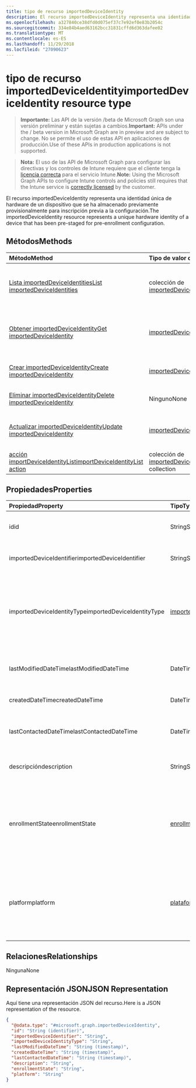 ```yaml
---
title: tipo de recurso importedDeviceIdentity
description: El recurso importedDeviceIdentity representa una identidad única de hardware de un dispositivo que se ha almacenado previamente provisionalmente para inscripción previa a la configuración.
ms.openlocfilehash: a327840ce38dfd0d075ef37c7e92ef0e83b2054c
ms.sourcegitcommit: 334e84b4aed63162bcc31831cffd6d363dafee02
ms.translationtype: MT
ms.contentlocale: es-ES
ms.lasthandoff: 11/29/2018
ms.locfileid: "27090623"
---
```

# <a name="importeddeviceidentity-resource-type"></a><span data-ttu-id="aadc9-103">tipo de recurso importedDeviceIdentity</span><span class="sxs-lookup"><span data-stu-id="aadc9-103">importedDeviceIdentity resource type</span></span>

> <span data-ttu-id="aadc9-104">**Importante:** Las API de la versión /beta de Microsoft Graph son una versión preliminar y están sujetas a cambios.</span><span class="sxs-lookup"><span data-stu-id="aadc9-104">**Important:** APIs under the / beta version in Microsoft Graph are in preview and are subject to change.</span></span> <span data-ttu-id="aadc9-105">No se permite el uso de estas API en aplicaciones de producción.</span><span class="sxs-lookup"><span data-stu-id="aadc9-105">Use of these APIs in production applications is not supported.</span></span>

> <span data-ttu-id="aadc9-106">**Nota:** El uso de las API de Microsoft Graph para configurar las directivas y los controles de Intune requiere que el cliente tenga la [licencia correcta](https://go.microsoft.com/fwlink/?linkid=839381) para el servicio Intune.</span><span class="sxs-lookup"><span data-stu-id="aadc9-106">**Note:** Using the Microsoft Graph APIs to configure Intune controls and policies still requires that the Intune service is [correctly licensed](https://go.microsoft.com/fwlink/?linkid=839381) by the customer.</span></span>

<span data-ttu-id="aadc9-107">El recurso importedDeviceIdentity representa una identidad única de hardware de un dispositivo que se ha almacenado previamente provisionalmente para inscripción previa a la configuración.</span><span class="sxs-lookup"><span data-stu-id="aadc9-107">The importedDeviceIdentity resource represents a unique hardware identity of a device that has been pre-staged for pre-enrollment configuration.</span></span>
## <a name="methods"></a><span data-ttu-id="aadc9-108">Métodos</span><span class="sxs-lookup"><span data-stu-id="aadc9-108">Methods</span></span>
|<span data-ttu-id="aadc9-109">Método</span><span class="sxs-lookup"><span data-stu-id="aadc9-109">Method</span></span>|<span data-ttu-id="aadc9-110">Tipo de valor devuelto</span><span class="sxs-lookup"><span data-stu-id="aadc9-110">Return Type</span></span>|<span data-ttu-id="aadc9-111">Descripción</span><span class="sxs-lookup"><span data-stu-id="aadc9-111">Description</span></span>|
|:---|:---|:---|
|[<span data-ttu-id="aadc9-112">Lista importedDeviceIdentities</span><span class="sxs-lookup"><span data-stu-id="aadc9-112">List importedDeviceIdentities</span></span>](../api/intune-enrollment-importeddeviceidentity-list.md)|<span data-ttu-id="aadc9-113">colección de [importedDeviceIdentity](../resources/intune-enrollment-importeddeviceidentity.md)</span><span class="sxs-lookup"><span data-stu-id="aadc9-113">[importedDeviceIdentity](../resources/intune-enrollment-importeddeviceidentity.md) collection</span></span>|<span data-ttu-id="aadc9-114">Propiedades de la lista y relaciones de los objetos [importedDeviceIdentity](../resources/intune-enrollment-importeddeviceidentity.md) .</span><span class="sxs-lookup"><span data-stu-id="aadc9-114">List properties and relationships of the [importedDeviceIdentity](../resources/intune-enrollment-importeddeviceidentity.md) objects.</span></span>|
|[<span data-ttu-id="aadc9-115">Obtener importedDeviceIdentity</span><span class="sxs-lookup"><span data-stu-id="aadc9-115">Get importedDeviceIdentity</span></span>](../api/intune-enrollment-importeddeviceidentity-get.md)|[<span data-ttu-id="aadc9-116">importedDeviceIdentity</span><span class="sxs-lookup"><span data-stu-id="aadc9-116">importedDeviceIdentity</span></span>](../resources/intune-enrollment-importeddeviceidentity.md)|<span data-ttu-id="aadc9-117">Leer las propiedades y las relaciones del objeto [importedDeviceIdentity](../resources/intune-enrollment-importeddeviceidentity.md) .</span><span class="sxs-lookup"><span data-stu-id="aadc9-117">Read properties and relationships of the [importedDeviceIdentity](../resources/intune-enrollment-importeddeviceidentity.md) object.</span></span>|
|[<span data-ttu-id="aadc9-118">Crear importedDeviceIdentity</span><span class="sxs-lookup"><span data-stu-id="aadc9-118">Create importedDeviceIdentity</span></span>](../api/intune-enrollment-importeddeviceidentity-create.md)|[<span data-ttu-id="aadc9-119">importedDeviceIdentity</span><span class="sxs-lookup"><span data-stu-id="aadc9-119">importedDeviceIdentity</span></span>](../resources/intune-enrollment-importeddeviceidentity.md)|<span data-ttu-id="aadc9-120">Crear un nuevo objeto [importedDeviceIdentity](../resources/intune-enrollment-importeddeviceidentity.md) .</span><span class="sxs-lookup"><span data-stu-id="aadc9-120">Create a new [importedDeviceIdentity](../resources/intune-enrollment-importeddeviceidentity.md) object.</span></span>|
|[<span data-ttu-id="aadc9-121">Eliminar importedDeviceIdentity</span><span class="sxs-lookup"><span data-stu-id="aadc9-121">Delete importedDeviceIdentity</span></span>](../api/intune-enrollment-importeddeviceidentity-delete.md)|<span data-ttu-id="aadc9-122">Ninguno</span><span class="sxs-lookup"><span data-stu-id="aadc9-122">None</span></span>|<span data-ttu-id="aadc9-123">Elimina un [importedDeviceIdentity](../resources/intune-enrollment-importeddeviceidentity.md).</span><span class="sxs-lookup"><span data-stu-id="aadc9-123">Deletes a [importedDeviceIdentity](../resources/intune-enrollment-importeddeviceidentity.md).</span></span>|
|[<span data-ttu-id="aadc9-124">Actualizar importedDeviceIdentity</span><span class="sxs-lookup"><span data-stu-id="aadc9-124">Update importedDeviceIdentity</span></span>](../api/intune-enrollment-importeddeviceidentity-update.md)|[<span data-ttu-id="aadc9-125">importedDeviceIdentity</span><span class="sxs-lookup"><span data-stu-id="aadc9-125">importedDeviceIdentity</span></span>](../resources/intune-enrollment-importeddeviceidentity.md)|<span data-ttu-id="aadc9-126">Actualizar las propiedades de un objeto [importedDeviceIdentity](../resources/intune-enrollment-importeddeviceidentity.md) .</span><span class="sxs-lookup"><span data-stu-id="aadc9-126">Update the properties of a [importedDeviceIdentity](../resources/intune-enrollment-importeddeviceidentity.md) object.</span></span>|
|[<span data-ttu-id="aadc9-127">acción importDeviceIdentityList</span><span class="sxs-lookup"><span data-stu-id="aadc9-127">importDeviceIdentityList action</span></span>](../api/intune-enrollment-importeddeviceidentity-importdeviceidentitylist.md)|<span data-ttu-id="aadc9-128">colección de [importedDeviceIdentityResult](../resources/intune-enrollment-importeddeviceidentityresult.md)</span><span class="sxs-lookup"><span data-stu-id="aadc9-128">[importedDeviceIdentityResult](../resources/intune-enrollment-importeddeviceidentityresult.md) collection</span></span>|<span data-ttu-id="aadc9-129">Todavía no documentado</span><span class="sxs-lookup"><span data-stu-id="aadc9-129">Not yet documented</span></span>|

## <a name="properties"></a><span data-ttu-id="aadc9-130">Propiedades</span><span class="sxs-lookup"><span data-stu-id="aadc9-130">Properties</span></span>
|<span data-ttu-id="aadc9-131">Propiedad</span><span class="sxs-lookup"><span data-stu-id="aadc9-131">Property</span></span>|<span data-ttu-id="aadc9-132">Tipo</span><span class="sxs-lookup"><span data-stu-id="aadc9-132">Type</span></span>|<span data-ttu-id="aadc9-133">Descripción</span><span class="sxs-lookup"><span data-stu-id="aadc9-133">Description</span></span>|
|:---|:---|:---|
|<span data-ttu-id="aadc9-134">id</span><span class="sxs-lookup"><span data-stu-id="aadc9-134">id</span></span>|<span data-ttu-id="aadc9-135">String</span><span class="sxs-lookup"><span data-stu-id="aadc9-135">String</span></span>|<span data-ttu-id="aadc9-136">Identificador de la identidad del dispositivo importada</span><span class="sxs-lookup"><span data-stu-id="aadc9-136">Id of the imported device identity</span></span>|
|<span data-ttu-id="aadc9-137">importedDeviceIdentifier</span><span class="sxs-lookup"><span data-stu-id="aadc9-137">importedDeviceIdentifier</span></span>|<span data-ttu-id="aadc9-138">String</span><span class="sxs-lookup"><span data-stu-id="aadc9-138">String</span></span>|<span data-ttu-id="aadc9-139">Identificador de dispositivo importada</span><span class="sxs-lookup"><span data-stu-id="aadc9-139">Imported Device Identifier</span></span>|
|<span data-ttu-id="aadc9-140">importedDeviceIdentityType</span><span class="sxs-lookup"><span data-stu-id="aadc9-140">importedDeviceIdentityType</span></span>|[<span data-ttu-id="aadc9-141">importedDeviceIdentityType</span><span class="sxs-lookup"><span data-stu-id="aadc9-141">importedDeviceIdentityType</span></span>](../resources/intune-enrollment-importeddeviceidentitytype.md)|<span data-ttu-id="aadc9-142">Tipo de identidad de dispositivo importada.</span><span class="sxs-lookup"><span data-stu-id="aadc9-142">Type of Imported Device Identity.</span></span> <span data-ttu-id="aadc9-143">Los valores posibles son: `unknown`, `imei` y `serialNumber`.</span><span class="sxs-lookup"><span data-stu-id="aadc9-143">Possible values are: `unknown`, `imei`, `serialNumber`.</span></span>|
|<span data-ttu-id="aadc9-144">lastModifiedDateTime</span><span class="sxs-lookup"><span data-stu-id="aadc9-144">lastModifiedDateTime</span></span>|<span data-ttu-id="aadc9-145">DateTimeOffset</span><span class="sxs-lookup"><span data-stu-id="aadc9-145">DateTimeOffset</span></span>|<span data-ttu-id="aadc9-146">DateTime última modificación de la descripción</span><span class="sxs-lookup"><span data-stu-id="aadc9-146">Last Modified DateTime of the description</span></span>|
|<span data-ttu-id="aadc9-147">createdDateTime</span><span class="sxs-lookup"><span data-stu-id="aadc9-147">createdDateTime</span></span>|<span data-ttu-id="aadc9-148">DateTimeOffset</span><span class="sxs-lookup"><span data-stu-id="aadc9-148">DateTimeOffset</span></span>|<span data-ttu-id="aadc9-149">Crear fecha hora del dispositivo</span><span class="sxs-lookup"><span data-stu-id="aadc9-149">Created Date Time of the device</span></span>|
|<span data-ttu-id="aadc9-150">lastContactedDateTime</span><span class="sxs-lookup"><span data-stu-id="aadc9-150">lastContactedDateTime</span></span>|<span data-ttu-id="aadc9-151">DateTimeOffset</span><span class="sxs-lookup"><span data-stu-id="aadc9-151">DateTimeOffset</span></span>|<span data-ttu-id="aadc9-152">Última vez fecha ponerse en contacto del dispositivo</span><span class="sxs-lookup"><span data-stu-id="aadc9-152">Last Contacted Date Time of the device</span></span>|
|<span data-ttu-id="aadc9-153">descripción</span><span class="sxs-lookup"><span data-stu-id="aadc9-153">description</span></span>|<span data-ttu-id="aadc9-154">String</span><span class="sxs-lookup"><span data-stu-id="aadc9-154">String</span></span>|<span data-ttu-id="aadc9-155">La descripción del dispositivo</span><span class="sxs-lookup"><span data-stu-id="aadc9-155">The description of the device</span></span>|
|<span data-ttu-id="aadc9-156">enrollmentState</span><span class="sxs-lookup"><span data-stu-id="aadc9-156">enrollmentState</span></span>|[<span data-ttu-id="aadc9-157">enrollmentState</span><span class="sxs-lookup"><span data-stu-id="aadc9-157">enrollmentState</span></span>](../resources/intune-enrollment-enrollmentstate.md)|<span data-ttu-id="aadc9-158">El estado del dispositivo en Intune.</span><span class="sxs-lookup"><span data-stu-id="aadc9-158">The state of the device in Intune.</span></span> <span data-ttu-id="aadc9-159">Los valores posibles son: `unknown`, `enrolled`, `pendingReset`, `failed`, `notContacted`, `blocked`.</span><span class="sxs-lookup"><span data-stu-id="aadc9-159">Possible values are: `unknown`, `enrolled`, `pendingReset`, `failed`, `notContacted`, `blocked`.</span></span>|
|<span data-ttu-id="aadc9-160">platform</span><span class="sxs-lookup"><span data-stu-id="aadc9-160">platform</span></span>|[<span data-ttu-id="aadc9-161">plataforma</span><span class="sxs-lookup"><span data-stu-id="aadc9-161">platform</span></span>](../resources/intune-enrollment-platform.md)|<span data-ttu-id="aadc9-162">La plataforma del dispositivo.</span><span class="sxs-lookup"><span data-stu-id="aadc9-162">The platform of the Device.</span></span> <span data-ttu-id="aadc9-163">Los valores posibles son: `unknown`, `ios`, `android`, `windows`, `windowsMobile`, `macOS`.</span><span class="sxs-lookup"><span data-stu-id="aadc9-163">Possible values are: `unknown`, `ios`, `android`, `windows`, `windowsMobile`, `macOS`.</span></span>|

## <a name="relationships"></a><span data-ttu-id="aadc9-164">Relaciones</span><span class="sxs-lookup"><span data-stu-id="aadc9-164">Relationships</span></span>
<span data-ttu-id="aadc9-165">Ninguna</span><span class="sxs-lookup"><span data-stu-id="aadc9-165">None</span></span>
## <a name="json-representation"></a><span data-ttu-id="aadc9-166">Representación JSON</span><span class="sxs-lookup"><span data-stu-id="aadc9-166">JSON Representation</span></span>
<span data-ttu-id="aadc9-167">Aquí tiene una representación JSON del recurso.</span><span class="sxs-lookup"><span data-stu-id="aadc9-167">Here is a JSON representation of the resource.</span></span>
<!-- {
  "blockType": "resource",
  "keyProperty": "id",
  "@odata.type": "microsoft.graph.importedDeviceIdentity"
}
-->
``` json
{
  "@odata.type": "#microsoft.graph.importedDeviceIdentity",
  "id": "String (identifier)",
  "importedDeviceIdentifier": "String",
  "importedDeviceIdentityType": "String",
  "lastModifiedDateTime": "String (timestamp)",
  "createdDateTime": "String (timestamp)",
  "lastContactedDateTime": "String (timestamp)",
  "description": "String",
  "enrollmentState": "String",
  "platform": "String"
}
```





